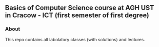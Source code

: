 ## Basics of Computer Science course at AGH UST in Cracow - ICT (first semester of first degree)

### About
This repo contains all labolatory classes (with solutions) and lectures.
